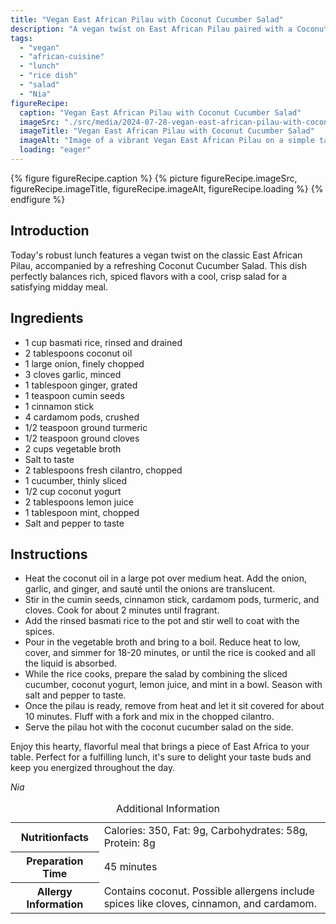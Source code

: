 ```yaml
---
title: "Vegan East African Pilau with Coconut Cucumber Salad"
description: "A vegan twist on East African Pilau paired with a Coconut Cucumber Salad, perfect for a flavorful and hearty lunch."
tags:
  - "vegan"
  - "african-cuisine"
  - "lunch"
  - "rice dish"
  - "salad"
  - "Nia"
figureRecipe: 
  caption: "Vegan East African Pilau with Coconut Cucumber Salad"
  imageSrc: "./src/media/2024-07-28-vegan-east-african-pilau-with-coconut-cucumber-salad-7548.png"
  imageTitle: "Vegan East African Pilau with Coconut Cucumber Salad"
  imageAlt: "Image of a vibrant Vegan East African Pilau on a simple table, with Coconut Cucumber Salad, wooden utensils, and a warm, inviting atmosphere."
  loading: "eager"
---
```


{% figure figureRecipe.caption %}
{% picture figureRecipe.imageSrc, figureRecipe.imageTitle, figureRecipe.imageAlt, figureRecipe.loading %}
{% endfigure %}

## Introduction

Today's robust lunch features a vegan twist on the classic East African Pilau, accompanied by a refreshing Coconut Cucumber Salad. This dish perfectly balances rich, spiced flavors with a cool, crisp salad for a satisfying midday meal.

## Ingredients

- 1 cup basmati rice, rinsed and drained
- 2 tablespoons coconut oil
- 1 large onion, finely chopped
- 3 cloves garlic, minced
- 1 tablespoon ginger, grated
- 1 teaspoon cumin seeds
- 1 cinnamon stick
- 4 cardamom pods, crushed
- 1/2 teaspoon ground turmeric
- 1/2 teaspoon ground cloves
- 2 cups vegetable broth
- Salt to taste
- 2 tablespoons fresh cilantro, chopped
- 1 cucumber, thinly sliced
- 1/2 cup coconut yogurt
- 2 tablespoons lemon juice
- 1 tablespoon mint, chopped
- Salt and pepper to taste

## Instructions

- Heat the coconut oil in a large pot over medium heat. Add the onion, garlic, and ginger, and sauté until the onions are translucent.
- Stir in the cumin seeds, cinnamon stick, cardamom pods, turmeric, and cloves. Cook for about 2 minutes until fragrant.
- Add the rinsed basmati rice to the pot and stir well to coat with the spices.
- Pour in the vegetable broth and bring to a boil. Reduce heat to low, cover, and simmer for 18-20 minutes, or until the rice is cooked and all the liquid is absorbed.
- While the rice cooks, prepare the salad by combining the sliced cucumber, coconut yogurt, lemon juice, and mint in a bowl. Season with salt and pepper to taste.
- Once the pilau is ready, remove from heat and let it sit covered for about 10 minutes. Fluff with a fork and mix in the chopped cilantro.
- Serve the pilau hot with the coconut cucumber salad on the side.

Enjoy this hearty, flavorful meal that brings a piece of East Africa to your table. Perfect for a fulfilling lunch, it's sure to delight your taste buds and keep you energized throughout the day.

*Nia*

<table><caption class='sr-only'>Additional Information</caption><tr><th>Nutritionfacts</th><td>Calories: 350, Fat: 9g, Carbohydrates: 58g, Protein: 8g&nbsp;</td></tr><tr><th>Preparation Time</th><td>45 minutes&nbsp;</td></tr><tr><th>Allergy Information</th><td>Contains coconut. Possible allergens include spices like cloves, cinnamon, and cardamom.&nbsp;</td></tr></table>

